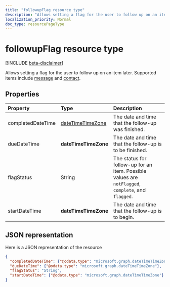 ```yaml
---
title: "followupFlag resource type"
description: "Allows setting a flag for the user to follow up on an item later. Supported items include message and contact."
localization_priority: Normal
doc_type: resourcePageType
---
```


# followupFlag resource type

[!INCLUDE [beta-disclaimer](../../includes/beta-disclaimer.md)]

Allows setting a flag for the user to follow up on an item later. Supported items include [message](message.md) and [contact](contact.md).

## Properties
| Property	   | Type	|Description|
|:---------------|:--------|:----------|
|completedDateTime|[dateTimeTimeZone](datetimetimezone.md)|The date and time that the follow-up was finished.|
|dueDateTime|**dateTimeTimeZone**|The date and time that the follow-up is to be finished.|
|flagStatus|String|The status for follow-up for an item. Possible values are `notFlagged`, `complete`, and `flagged`.|
|startDateTime|**dateTimeTimeZone**|The date and time that the follow-up is to begin.|

## JSON representation

Here is a JSON representation of the resource

<!-- {
  "blockType": "resource",
  "optionalProperties": [

  ],
  "@odata.type": "microsoft.graph.followupFlag"
}-->

```json
{
  "completedDateTime": {"@odata.type": "microsoft.graph.dateTimeTimeZone"},
  "dueDateTime": {"@odata.type": "microsoft.graph.dateTimeTimeZone"},
  "flagStatus": "String",
  "startDateTime": {"@odata.type": "microsoft.graph.dateTimeTimeZone"}
}

```

<!-- uuid: 8fcb5dbc-d5aa-4681-8e31-b001d5168d79
2015-10-25 14:57:30 UTC -->
<!--
{
  "type": "#page.annotation",
  "description": "followupFlag resource",
  "keywords": "",
  "section": "documentation",
  "tocPath": "",
  "suppressions": [
    "Error: /api-reference/beta/resources/followupflag.md:\r\n      Exception processing links.\r\n    System.ArgumentException: Link Definition was null. Link text: !INCLUDE [beta-disclaimer](../../includes/beta-disclaimer.md)\r\n      at ApiDoctor.Validation.DocFile.get_LinkDestinations()\r\n      at ApiDoctor.Validation.DocSet.ValidateLinks(Boolean includeWarnings, String[] relativePathForFiles, IssueLogger issues, Boolean requireFilenameCaseMatch, Boolean printOrphanedFiles)"
  ]
}
-->
